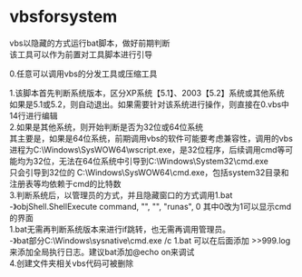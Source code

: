 # vbsforsystem  
vbs以隐藏的方式运行bat脚本，做好前期判断  
该工具可以作为前置对工具脚本进行引导  
  
0.任意可以调用vbs的分发工具或压缩工具  
  
1.该脚本首先判断系统版本，区分XP系统【5.1】、2003【5.2】系统或其他系统  
如果是5.1或5.2，则自动退出。如果需要针对该系统进行操作，则直接在0.vbs中14行进行编辑  
2.如果是其他系统，则开始判断是否为32位或64位系统  
其主要是，如果是64位系统，前期调用vbs的软件可能要考虑兼容性，调用的vbs进程为C:\Windows\SysWOW64\wscript.exe，是32位程序，后续调用cmd等可能均为32位，无法在64位系统中引导到C:\Windows\System32\cmd.exe  
只会引导到32位的 C:\Windows\SysWOW64\cmd.exe，包括system32目录和注册表等均依赖于cmd的比特数  
3.判断系统后，以管理员的方式，并且隐藏窗口的方式调用1.bat  
-》objShell.ShellExecute command, "", "", "runas", 0 其中0改为1可以显示cmd的界面  
1.bat无需再判断系统版本来进行if跳转，也无需再调用管理员。  
-》bat部分C:\Windows\sysnative\cmd.exe /c 1.bat 可以在后面添加 >>999.log 来添加全局执行日志。建议bat添加@echo on来调试  
4.创建文件夹相关vbs代码可被删除  
  

